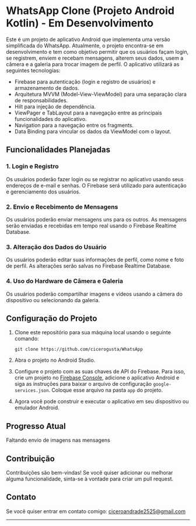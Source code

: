 # WhatsApp Clone (Projeto Android Kotlin) - Em Desenvolvimento

Este é um projeto de aplicativo Android que implementa uma versão simplificada do WhatsApp. Atualmente, o projeto encontra-se em desenvolvimento e tem como objetivo permitir que os usuários façam login, se registrem, enviem e recebam mensagens, alterem seus dados, usem a câmera e a galeria para trocar imagem de perfil. O aplicativo utilizará as seguintes tecnologias:

- Firebase para autenticação (login e registro de usuários) e armazenamento de dados.
- Arquitetura MVVM (Model-View-ViewModel) para uma separação clara de responsabilidades.
- Hilt para injeção de dependência.
- ViewPager e TabLayout para a navegação entre as principais funcionalidades do aplicativo.
- Navigation para a navegação entre os fragments.
- Data Binding para vincular os dados da ViewModel com o layout.

## Funcionalidades Planejadas

### 1. Login e Registro
Os usuários poderão fazer login ou se registrar no aplicativo usando seus endereços de e-mail e senhas. O Firebase será utilizado para autenticação e gerenciamento dos usuários.

### 2. Envio e Recebimento de Mensagens
Os usuários poderão enviar mensagens uns para os outros. As mensagens serão enviadas e recebidas em tempo real usando o Firebase Realtime Database.

### 3. Alteração dos Dados do Usuário
Os usuários poderão editar suas informações de perfil, como nome e foto de perfil. As alterações serão salvas no Firebase Realtime Database.

### 4. Uso do Hardware de Câmera e Galeria
Os usuários poderão compartilhar imagens e vídeos usando a câmera do dispositivo ou selecionando da galeria.

## Configuração do Projeto

1. Clone este repositório para sua máquina local usando o seguinte comando:
   ```
   git clone https://github.com/cicerogusta/WhatsApp
   ```

2. Abra o projeto no Android Studio.

3. Configure o projeto com as suas chaves de API do Firebase. Para isso, crie um projeto no [Firebase Console](https://console.firebase.google.com/), adicione o aplicativo Android e siga as instruções para baixar o arquivo de configuração `google-services.json`. Coloque esse arquivo na pasta `app` do projeto.

4. Agora você pode construir e executar o aplicativo em seu dispositivo ou emulador Android.

## Progresso Atual

Faltando envio de imagens nas mensagens

## Contribuição

Contribuições são bem-vindas! Se você quiser adicionar ou melhorar alguma funcionalidade, sinta-se à vontade para criar um pull request.

## Contato

Se você quiser entrar em contato comigo: ciceroandrade2525@gmail.com

---
